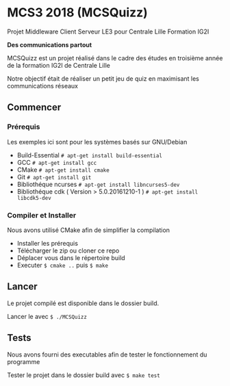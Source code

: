 # MCS3 2018 (MCSQuizz)

Projet Middleware Client Serveur LE3 pour Centrale Lille Formation IG2I

**Des communications partout**

MCSQuizz est un projet réalisé dans le cadre des études en troisième année de la formation IG2I de Centrale Lille

Notre objectif était de réaliser un petit jeu de quiz en maximisant les communications réseaux

## Commencer

### Prérequis

Les exemples ici sont pour les systèmes basés sur GNU/Debian

- Build-Essential `# apt-get install build-essential`
- GCC `# apt-get install gcc`
- CMake `# apt-get install cmake`
- Git `# apt-get install git`
- Bibliothéque ncurses `# apt-get install libncurses5-dev`
- Bibliothéque cdk ( Version > 5.0.20161210-1 ) `# apt-get install libcdk5-dev`


### Compiler et Installer

Nous avons utilisé CMake afin de simplifier la compilation

- Installer les prérequis
- Télécharger le zip ou cloner ce repo
- Déplacer vous dans le répertoire build
- Executer `$ cmake ..` puis `$ make`

## Lancer

Le projet compilé est disponible dans le dossier build.

Lancer le avec `$ ./MCSQuizz`

## Tests

Nous avons fourni des executables afin de tester le fonctionnement du programme

Tester le projet dans le dossier build avec `$ make test`


